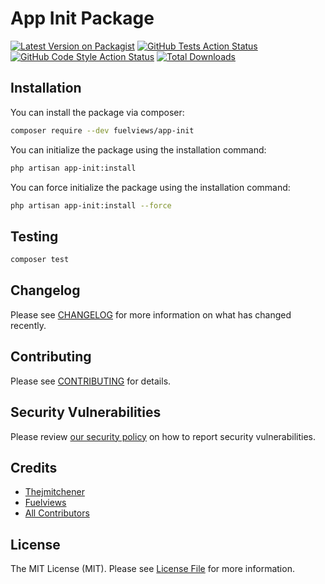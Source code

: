 # App Init Package

[![Latest Version on Packagist](https://img.shields.io/packagist/v/fuelviews/app-init.svg?style=flat-square)](https://packagist.org/packages/fuelviews/app-init)
[![GitHub Tests Action Status](https://img.shields.io/github/actions/workflow/status/fuelviews/app-init/run-tests.yml?branch=main&label=tests&style=flat-square)](https://github.com/fuelviews/app-init/actions?query=workflow%3Arun-tests+branch%3Amain)
[![GitHub Code Style Action Status](https://img.shields.io/github/actions/workflow/status/fuelviews/app-init/fix-php-code-style-issues.yml?label=code%20style&style=flat-square)](https://github.com/fuelviews/app-init/actions?query=workflow%3A"Fix+PHP+code+style+issues")
[![Total Downloads](https://img.shields.io/packagist/dt/fuelviews/app-init.svg?style=flat-square)](https://packagist.org/packages/fuelviews/app-init)

## Installation

You can install the package via composer:

```bash
composer require --dev fuelviews/app-init
```

You can initialize the package using the installation command:

```bash
php artisan app-init:install
```

You can force initialize the package using the installation command:


```bash
php artisan app-init:install --force
```

## Testing

```bash
composer test
```

## Changelog

Please see [CHANGELOG](CHANGELOG.md) for more information on what has changed recently.

## Contributing

Please see [CONTRIBUTING](CONTRIBUTING.md) for details.

## Security Vulnerabilities

Please review [our security policy](../../security/policy) on how to report security vulnerabilities.

## Credits

- [Thejmitchener](https://github.com/thejmitchener)
- [Fuelviews](https://github.com/fuelviews)
- [All Contributors](../../contributors)

## License

The MIT License (MIT). Please see [License File](LICENSE.md) for more information.
